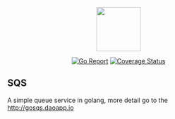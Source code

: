<p align="center"><a href="https://gosqs.focinfi.wang" target="_blank"><img width="100"src="http://on78mzb4g.bkt.clouddn.com/new_500.png"></a></p>

<p align="center">
  <a href="https://goreportcard.com/badge/github.com/Focinfi/gosqs"><img src="https://goreportcard.com/badge/github.com/Focinfi/gosqs" alt="Go Report"></a>
  <a href="https://travis-ci.org/Focinfi/gosqs.svg?branch=master"><img src="https://travis-ci.org/Focinfi/gosqs.png" alt="Coverage Status"></a>
</p>

## SQS

A simple queue service in golang, more detail go to the http://gosqs.daoapp.io 
